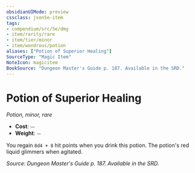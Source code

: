 ```yaml
---
obsidianUIMode: preview
cssclass: json5e-item
tags:
- compendium/src/5e/dmg
- item/rarity/rare
- item/tier/minor
- item/wondrous/potion
aliases: ["Potion of Superior Healing"]
SourceType: "Magic Item"
NoteIcon: magicitem
BookSource: "Dungeon Master's Guide p. 187. Available in the SRD."
---
```

# Potion of Superior Healing
*Potion, minor, rare*  

- **Cost**: ⏤
- **Weight**: ⏤

You regain `8d4 + 8` hit points when you drink this potion. The potion's red liquid glimmers when agitated.

*Source: Dungeon Master's Guide p. 187. Available in the SRD.*